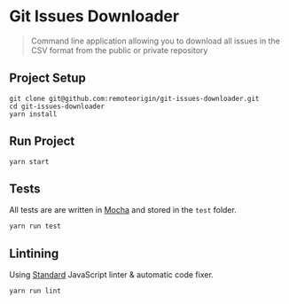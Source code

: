 # Git Issues Downloader

> Command line application allowing you to download all issues in the CSV format from the public or private repository

## Project Setup

    git clone git@github.com:remoteorigin/git-issues-downloader.git
    cd git-issues-downloader
    yarn install

## Run Project

    yarn start

## Tests

All tests are are written in [Mocha](https://mochajs.org/) and stored in the `test` folder.

    yarn run test

## Lintining

Using [Standard](https://github.com/feross/standard) JavaScript linter & automatic code fixer.

    yarn run lint